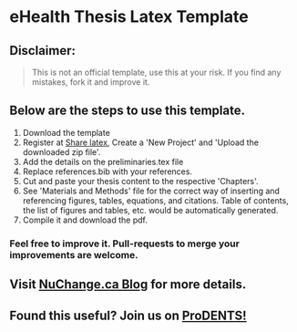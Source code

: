 # eHealth Thesis Latex Template

## Disclaimer: 
> This is not an official template, use this at your risk. If you find any mistakes, fork it and improve it.

## Below are the steps to use this template.

1. Download the template
2. Register at [Share latex](https://www.sharelatex.com), Create a 'New Project' and 'Upload the downloaded zip file'.
3. Add the details on the preliminaries.tex file
4. Replace references.bib with your references.
5. Cut and paste your thesis content to the respective 'Chapters'.
6. See 'Materials and Methods' file for the correct way of inserting and referencing figures, tables, equations, and citations. Table of contents, the list of figures and tables, etc. would be automatically generated.
7. Compile it and download the pdf.

### Feel free to improve it. Pull-requests to merge your improvements are welcome. 

## Visit [NuChange.ca Blog](http://nuchange.ca) for more details.

## Found this useful? Join us on [ProDENTS!](http://prodents.com)